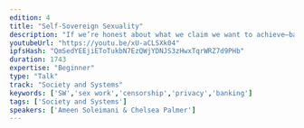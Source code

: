 ```yaml
---
edition: 4
title: "Self-Sovereign Sexuality"
description: "If we’re honest about what we claim we want to achieve—banking the unbanked and censorship resistance commerce for common folks—then we shouldn’t be surprised when the first people that actually use crypto are those for whom banking and censorship are important, daily problems. Besides rogue states, drug dealers, and the impoverished, sex workers stand out as the next major group to adopt crypto to use in their daily lives. I believe we should embrace this community and build our dapps with them in mind. In this talk I want to discuss: Cultural parallels between the crypto and sex worker communities, Trust but verify - Escorts screen clients before the first meeting, Self-sovereignty, Crypto - we don’t want anyone to be able to get in the way of how we spend our money, Sex workers - we don’t want anyone to be able get in the way of how we use our bodies, Privacy - Fake identities / Protonmail / Cash, Challenges that sex workers face and blockchain-based solutions, Lack of banking access, Difficulty advertising, Rent-seeking intermediaries (pimps), Cancellations, The case for sex work decriminalization, The opportunity for Ethereum to welcome the sex worker community"
youtubeUrl: "https://youtu.be/xU-aCLSXk04"
ipfsHash: "QmSedYEEjiEToTukbN7EzQWjYDNJS3zHwxTqrWRZ7d9PHb"
duration: 1743
expertise: "Beginner"
type: "Talk"
track: "Society and Systems"
keywords: ['SW','sex work','censorship','privacy','banking']
tags: ['Society and Systems']
speakers: ['Ameen Soleimani & Chelsea Palmer']
---
```

